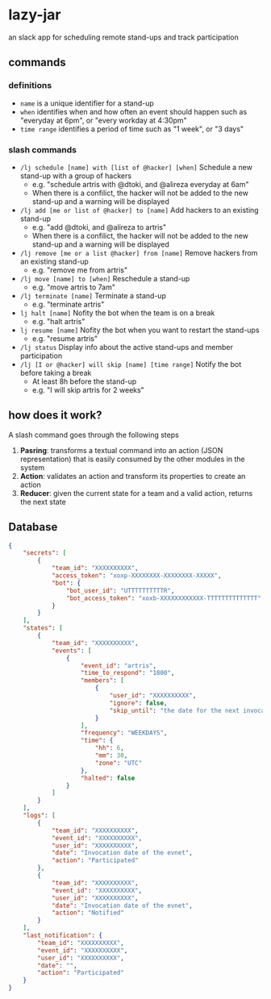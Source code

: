 # lazy-jar

an slack app for scheduling remote stand-ups and track participation

## commands

### definitions

* `name` is a unique identifier for a stand-up
* `when` identifies when and how often an event should happen such as "everyday at 6pm", or "every workday at 4:30pm"
* `time range` identifies a period of time such as "1 week", or "3 days"

### slash commands

* `/lj schedule [name] with [list of @hacker] [when]`
  Schedule a new stand-up with a group of hackers
  * e.g. "schedule artris with @dtoki, and @alireza everyday at 6am"
  * When there is a confilict, the hacker will not be added to the new stand-up and a warning will be displayed
* `/lj add [me or list of @hacker] to [name]`
  Add hackers to an existing stand-up
  * e.g. "add @dtoki, and @alireza to artris"
  * When there is a confilict, the hacker will not be added to the new stand-up and a warning will be displayed
* `/lj remove [me or a list @hacker] from [name]`
  Remove hackers from an existing stand-up
  * e.g. "remove me from artris"
* `/lj move [name] to [when]`
  Reschedule a stand-up
  * e.g. "move artris to 7am"
* `/lj terminate [name]`
  Terminate a stand-up
  * e.g. "terminate artris"
* `lj halt [name]`
  Nofity the bot when the team is on a break
  * e.g. "halt artris"
* `lj resume [name]`
  Nofity the bot when you want to restart the stand-ups
  * e.g. "resume artris"
* `/lj status`
  Display info about the active stand-ups and member participation
* `/lj [I or @hacker] will skip [name] [time range]`
  Notify the bot before taking a break
  * At least 8h before the stand-up
  * e.g. "I will skip artris for 2 weeks"

## how does it work?

A slash command goes through the following steps

1.  **Pasring**: transforms a textual command into an action (JSON representation) that is easily consumed by the other modules in the system
2.  **Action**: validates an action and transform its properties to create an action
3.  **Reducer**: given the current state for a team and a valid action, returns the next state


## Database
```json
{
    "secrets": [
        {
            "team_id": "XXXXXXXXXX",
            "access_token": "xoxp-XXXXXXXX-XXXXXXXX-XXXXX",
            "bot": {
                "bot_user_id": "UTTTTTTTTTTR",
                "bot_access_token": "xoxb-XXXXXXXXXXXX-TTTTTTTTTTTTTT"
            }
        }
    ],
    "states": [
        {
            "team_id": "XXXXXXXXXX",
            "events": [
                {
                    "event_id": "artris",
                    "time_to_respond": "1800",
                    "members": [
                        {
                            "user_id": "XXXXXXXXXX",
                            "ignore": false,
                            "skip_until": "the date for the next invocation of the meeting for the user"
                        }
                    ],
                    "frequency": "WEEKDAYS",
                    "time": {
                        "hh": 6,
                        "mm": 30,
                        "zone": "UTC"
                    },
                    "halted": false
                }
            ]
        }
    ],
    "logs": [
        {
            "team_id": "XXXXXXXXXX",
            "event_id": "XXXXXXXXXX",
            "user_id": "XXXXXXXXXX",
            "date": "Invocation date of the evnet",
            "action": "Participated"
        },
        {
            "team_id": "XXXXXXXXXX",
            "event_id": "XXXXXXXXXX",
            "user_id": "XXXXXXXXXX",
            "date": "Invocation date of the evnet",
            "action": "Notified"
        }
    ],
    "last_notification": {
        "team_id": "XXXXXXXXXX",
        "event_id": "XXXXXXXXXX",
        "user_id": "XXXXXXXXXX",
        "date": "",
        "action": "Participated"
    }
}
```

